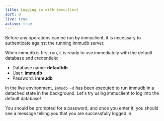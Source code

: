 ```yaml
---
title: Logging in with immuclient
sort: 0
live: true
active: true
---
```


Before any operations can be run by immuclient, it is necessary to authenticate against the running immudb server.

When immudb is first run, it is ready to use immediately with the default database and credentials:

- Database name: **defaultdb**
- User: **immudb**
- Password: **immudb**

In the live environment, `immudb -d` has been executed to run immudb in a detached state in the background. Let's try using immuclient to log into the default database!

<guide-code language="bash" :data="[{ prompt: 'bash-5.1#', code: 'immuclient login immudb' }]"></guide-code>

You should be prompted for a password, and once you enter it, you should see a message telling you that you are successfully logged in.